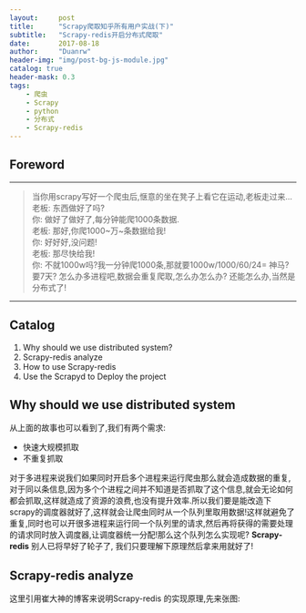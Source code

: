 ```yaml
---
layout:     post
title:      "Scrapy爬取知乎所有用户实战(下)"
subtitle:   "Scrapy-redis开启分布式爬取"
date:       2017-08-18
author:     "Duanrw"
header-img: "img/post-bg-js-module.jpg"
catalog: true
header-mask: 0.3
tags:
    - 爬虫
    - Scrapy
    - python
    - 分布式
    - Scrapy-redis
---
```


## Foreword
---

> 当你用scrapy写好一个爬虫后,惬意的坐在凳子上看它在运动,老板走过来...  
老板: 东西做好了吗?  
你: 做好了做好了,每分钟能爬1000条数据.  
老板: 那好,你爬1000~万~条数据给我!  
你: 好好好,没问题!  
老板: 那尽快给我!  
你: 不就1000w吗?我一分钟爬1000条,那就要1000w/1000/60/24= 神马?要7天? 怎么办多进程吧,数据会重复爬取,怎么办怎么办?  还能怎么办,当然是分布式了!  

---

## Catalog
1. Why should we use distributed system?
2. Scrapy-redis analyze  
3. How to use Scrapy-redis  
4. Use the Scrapyd to Deploy the project  

## Why should we use distributed system
从上面的故事也可以看到了,我们有两个需求:
* 快速大规模抓取
* 不重复抓取  

对于多进程来说我们如果同时开启多个进程来运行爬虫那么就会造成数据的重复,对于同以条信息,因为多个个进程之间并不知道是否抓取了这个信息,就会无论如何都会抓取,这样就造成了资源的浪费,也没有提升效率.所以我们要是能改造下scrapy的调度器就好了,这样就会让爬虫同时从一个队列里取用数据!这样就避免了重复,同时也可以开很多进程来运行同一个队列里的请求,然后再将获得的需要处理的请求同时放入调度器,让调度器统一分配!那么这个队列怎么实现呢? **Scrapy-redis** 别人已将早好了轮子了, 我们只要理解下原理然后拿来用就好了!


## Scrapy-redis analyze  
这里引用崔大神的博客来说明Scrapy-redis 的实现原理,先来张图:  
